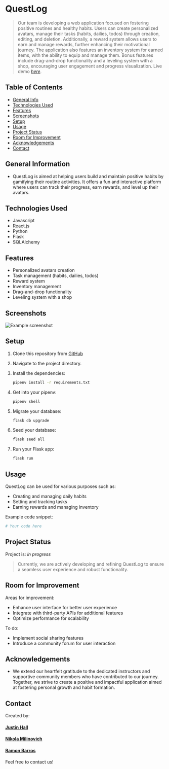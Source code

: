 # QuestLog
<!-- [![License: MIT](https://img.shields.io/badge/License-MIT-blue.svg)](https://github.com/ummjhall) -->
> Our team is developing a web application focused on fostering positive routines and healthy habits. Users can create personalized avatars, manage their tasks (habits, dailies, todos) through creation, editing, and deletion. Additionally, a reward system allows users to earn and manage rewards, further enhancing their motivational journey. The application also features an inventory system for earned items, with the ability to equip and manage them. Bonus features include drag-and-drop functionality and a leveling system with a shop, encouraging user engagement and progress visualization.
> Live demo [_here_](https://routini.onrender.com/).

## Table of Contents
* [General Info](#general-information)
* [Technologies Used](#technologies-used)
* [Features](#features)
* [Screenshots](#screenshots)
* [Setup](#setup)
* [Usage](#usage)
* [Project Status](#project-status)
* [Room for Improvement](#room-for-improvement)
* [Acknowledgements](#acknowledgements)
* [Contact](#contact)
<!-- * [License](#license) -->


## General Information
- QuestLog is aimed at helping users build and maintain positive habits by gamifying their routine activities. It offers a fun and interactive platform where users can track their progress, earn rewards, and level up their avatars.


## Technologies Used
- Javascript
- React.js
- Python
- Flask
- SQLAlchemy


## Features
- Personalized avatars creation
- Task management (habits, dailies, todos)
- Reward system
- Inventory management
- Drag-and-drop functionality
- Leveling system with a shop



## Screenshots
![Example screenshot](./img/screenshot.png)
<!-- If you have screenshots you'd like to share, include them here. -->


## Setup
1. Clone this repository from [GitHub](https://github.com/ummjhall/Routini)

2. Navigate to the project directory.

3. Install the dependencies:

   ```bash
   pipenv install -r requirements.txt
   ```

4. Get into your pipenv:
   ```bash
   pipenv shell
   ```

5. Migrate your database:
   ```bash
   flask db upgrade
   ```

6. Seed your database:
   ```bash
   flask seed all
   ```

7. Run your Flask app:
   ```bash
   flask run
   ```


## Usage
QuestLog can be used for various purposes such as:

- Creating and managing daily habits
- Setting and tracking tasks
- Earning rewards and managing inventory

Example code snippet:

```python
# Your code here
```


## Project Status
Project is: _in progress_
> Currently, we are actively developing and refining QuestLog to ensure a seamless user experience and robust functionality.


## Room for Improvement
Areas for improvement:

- Enhance user interface for better user experience
- Integrate with third-party APIs for additional features
- Optimize performance for scalability

To do:

- Implement social sharing features
- Introduce a community forum for user interaction



## Acknowledgements
- We extend our heartfelt gratitude to the dedicated instructors and supportive community members who have contributed to our journey. Together, we strive to create a positive and impactful application aimed at fostering personal growth and habit formation.



## Contact
Created by:
#### [Justin Hall](https://github.com/ummjhall)
#### [Nikola Milinovich](https://github.com/nmilinovich)
#### [Ramon Barros](https://github.com/ramonpbarros)

Feel free to contact us!


<!-- Optional -->
<!-- ## License -->
<!-- This project is open source and available under the [... License](). -->

<!-- You don't have to include all sections - just the one's relevant to your project -->

